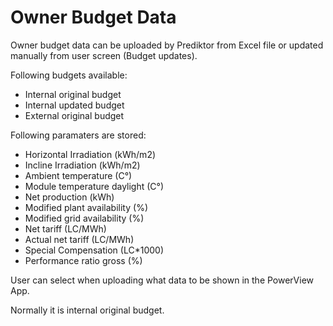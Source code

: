 # Owner Budget Data

Owner budget data can be uploaded by Prediktor from Excel file or updated manually from user screen (Budget updates).

Following budgets available:

* Internal original budget
* Internal updated budget
* External original budget

Following paramaters are stored:

* Horizontal Irradiation (kWh/m2) 
* Incline Irradiation (kWh/m2) 
* Ambient temperature (C°) 
* Module temperature daylight (C°) 
* Net production (kWh) 
* Modified plant availability (%) 
* Modified grid availability (%) 
* Net tariff (LC/MWh)
* Actual net tariff (LC/MWh) 
* Special Compensation (LC*1000) 
* Performance ratio gross (%)

User can select when uploading what data to be shown in the PowerView App.

Normally it is internal original budget.
